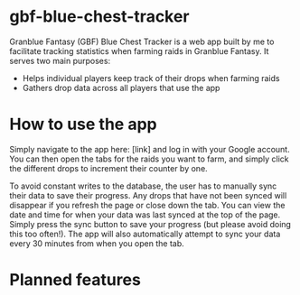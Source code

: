 # gbf-blue-chest-tracker

Granblue Fantasy (GBF) Blue Chest Tracker is a web app built by me to facilitate tracking statistics when farming raids in Granblue Fantasy. It serves two main purposes:

* Helps individual players keep track of their drops when farming raids
* Gathers drop data across all players that use the app

# How to use the app

Simply navigate to the app here: [link] and log in with your Google account. You can then open the tabs for the raids you want to farm, and simply click the different drops to increment their counter by one. 

To avoid constant writes to the database, the user has to manually sync their data to save their progress. Any drops that have not been synced will disappear if you refresh the page or close down the tab. You can view the date and time for when your data was last synced at the top of the page. Simply press the sync button to save your progress (but please avoid doing this too often!). The app will also automatically attempt to sync your data every 30 minutes from when you open the tab. 

# Planned features

